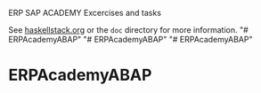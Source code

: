 
ERP SAP ACADEMY Excercises and tasks


See [haskellstack.org](http://haskellstack.org) or the `doc` directory for more
information.
"# ERPAcademyABAP" 
"# ERPAcademyABAP" 
"# ERPAcademyABAP" 
# ERPAcademyABAP
